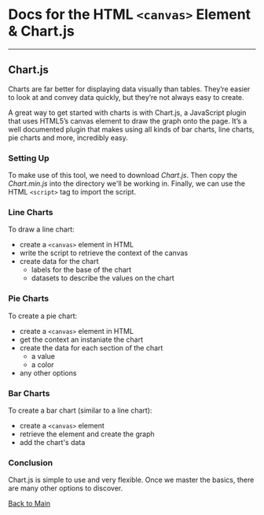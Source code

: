 # Docs for the HTML `<canvas>` Element & Chart.js

---

## Chart.js

Charts are far better for displaying data visually than tables. They’re easier to look at and convey data quickly, but they’re not always easy to create.

A great way to get started with charts is with Chart.js, a JavaScript plugin that uses HTML5’s canvas element to draw the graph onto the page. It’s a well documented plugin that makes using all kinds of bar charts, line charts, pie charts and more, incredibly easy.

### Setting Up

To make use of this tool, we need to download _Chart.js_. Then copy the _Chart.min.js_ into the directory we'll be working in. Finally, we can use the HTML `<script>` tag to import the script.

### Line Charts

To draw a line chart:

- create a `<canvas>` element in HTML
- write the script to retrieve the context of the canvas
- create data for the chart
  - labels for the base of the chart
  - datasets to describe the values on the chart

### Pie Charts

To create a pie chart:

- create a `<canvas>` element in HTML
- get the context an instaniate the chart
- create the data for each section of the chart
  - a value
  - a color
- any other options

### Bar Charts

To create a bar chart (similar to a line chart):

- create a `<canvas>` element
- retrieve the element and create the graph
- add the chart's data

### Conclusion

Chart.js is simple to use and very flexible. Once we master the basics, there are many other options to discover.

[Back to Main](README.md)
